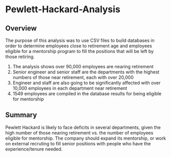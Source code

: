 # Pewlett-Hackard-Analysis

## Overview
The purpose of this analysis was to use CSV files to build databases in order to determine employees close to retirement age and employees eligible for a mentorship program to fill the positions that will be left by those retiring. 

1. The analysis shows over 90,000 employees are nearing retirement
2. Senior engineer and senior staff are the departments with the highest numbers of those near retirement, each with over 20,000
3. Engineer and staff are also going to be significantly affected with over 10,000 employees in each department near retirement
4. 1549 employees are compiled in the database results for being eligible for mentorship 

## Summary
Pewlett Hackard is likely to face deficits in several departments, given the high number of those nearing retirement vs. the number of employees eligible for mentorship. The company should expand its mentorship, or work on external recruting to fill senior positions with people who have the experience/tenure needed. 
